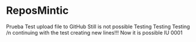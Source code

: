 # ReposMintic
Prueba
Test upload file to GitHub
Still is not possible
Testing
Testing
Testing
/n continuing with the test
creating new lines!!!
Now it is possible
IU 0001
